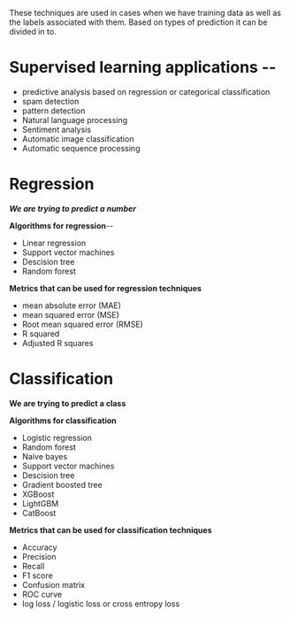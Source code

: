 These techniques are used in cases when we have training data as well as the labels associated with them.
Based on types of prediction it can be divided in to.

# Supervised learning applications --

- predictive analysis based on regression or categorical classification
- spam detection
- pattern detection
- Natural language processing
- Sentiment analysis
- Automatic image classification
- Automatic sequence processing

# Regression

**_We are trying to predict a number_**

**Algorithms for regression**--

- Linear regression
- Support vector machines
- Descision tree
- Random forest

**Metrics that can be used for regression techniques**

- mean absolute error (MAE)
- mean squared error (MSE)
- Root mean squared error (RMSE)
- R squared
- Adjusted R squares

# Classification

**We are trying to predict a class**

**Algorithms for classification**

- Logistic regression
- Random forest
- Naive bayes
- Support vector machines
- Descision tree
- Gradient boosted tree
- XGBoost
- LightGBM
- CatBoost

**Metrics that can be used for classification techniques**

- Accuracy
- Precision
- Recall
- F1 score
- Confusion matrix
- ROC curve
- log loss / logistic loss or cross entropy loss
